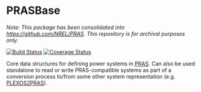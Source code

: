 # PRASBase

_Note: This package has been consolidated into https://github.com/NREL/PRAS. This repository is for archival purposes only._

[![Build Status](https://travis-ci.org/NREL/PRASBase.jl.svg?branch=master)](https://travis-ci.org/NREL/PRASBase.jl)
[![Coverage Status](https://coveralls.io/repos/github/NREL/PRASBase.jl/badge.svg?branch=master)](https://coveralls.io/github/NREL/PRASBase.jl?branch=master)

Core data structures for defining power systems in
[PRAS](https://github.com/NREL/PRAS).
Can also be used standalone to read or write PRAS-compatible systems as part of
a conversion process to/from some other system representation (e.g.
[PLEXOS2PRAS](https://github.com/NREL/PLEXOS2PRAS.jl)).

